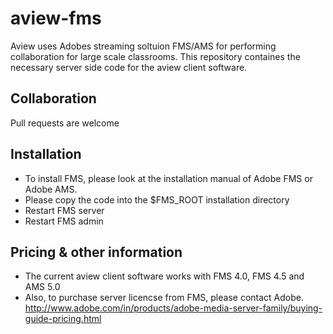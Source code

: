 # aview-fms

Aview uses Adobes streaming soltuion FMS/AMS for performing collaboration for large scale classrooms. This repository containes the necessary server side code for the aview client software.

Collaboration
-----------
Pull requests are welcome


Installation
----------
* To install FMS, please look at the installation manual of Adobe FMS or Adobe AMS.
* Please copy the code into the $FMS_ROOT installation directory
* Restart FMS server
* Restart FMS admin


Pricing & other information
-------------
* The current aview client software works with FMS 4.0, FMS 4.5 and AMS 5.0
* Also, to purchase server licencse from FMS, please contact Adobe. 
http://www.adobe.com/in/products/adobe-media-server-family/buying-guide-pricing.html
